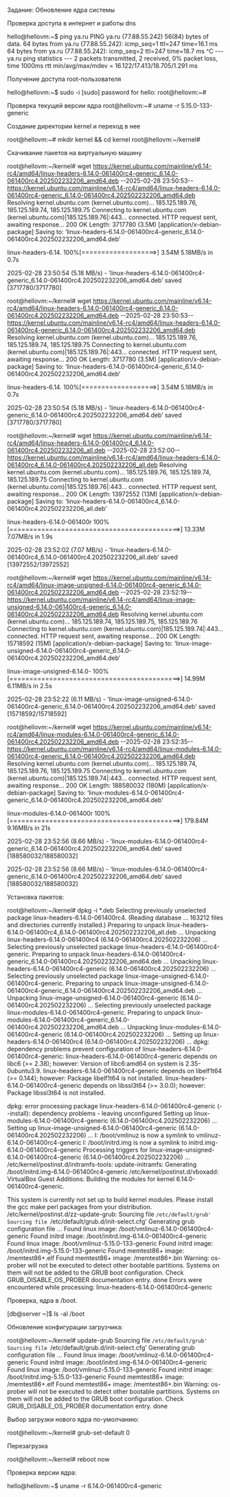 Задание: Обновление ядра системы 

Проверка доступа в интернет и работы dns

hello@hellovm:~$ ping ya.ru
PING ya.ru (77.88.55.242) 56(84) bytes of data.
64 bytes from ya.ru (77.88.55.242): icmp_seq=1 ttl=247 time=16.1 ms
64 bytes from ya.ru (77.88.55.242): icmp_seq=2 ttl=247 time=18.7 ms
^C
--- ya.ru ping statistics ---
2 packets transmitted, 2 received, 0% packet loss, time 1000ms
rtt min/avg/max/mdev = 16.122/17.413/18.705/1.291 ms

Получение доступа root-пользователя

hello@hellovm:~$ sudo -i
[sudo] password for hello: 
root@hellovm:~# 

Проверка текущей версии ядра 
root@hellovm:~#  uname -r
5.15.0-133-generic

Создание директории kernel и переход в нее

root@hellovm:~# mkdir kernel && cd kernel 
root@hellovm:~/kernel# 

Скачивание пакетов на виртуальную машину

root@hellovm:~/kernel# wget https://kernel.ubuntu.com/mainline/v6.14-rc4/amd64/linux-headers-6.14.0-061400rc4-generic_6.14.0-061400rc4.202502232206_amd64.deb
--2025-02-28 23:50:53--  https://kernel.ubuntu.com/mainline/v6.14-rc4/amd64/linux-headers-6.14.0-061400rc4-generic_6.14.0-061400rc4.202502232206_amd64.deb
Resolving kernel.ubuntu.com (kernel.ubuntu.com)... 185.125.189.76, 185.125.189.74, 185.125.189.75
Connecting to kernel.ubuntu.com (kernel.ubuntu.com)|185.125.189.76|:443... connected.
HTTP request sent, awaiting response... 200 OK
Length: 3717780 (3.5M) [application/x-debian-package]
Saving to: ‘linux-headers-6.14.0-061400rc4-generic_6.14.0-061400rc4.202502232206_amd64.deb’

linux-headers-6.14. 100%[===================>]   3.54M  5.18MB/s    in 0.7s    

2025-02-28 23:50:54 (5.18 MB/s) - ‘linux-headers-6.14.0-061400rc4-generic_6.14.0-061400rc4.202502232206_amd64.deb’ saved [3717780/3717780]

root@hellovm:~/kernel# wget https://kernel.ubuntu.com/mainline/v6.14-rc4/amd64/linux-headers-6.14.0-061400rc4-generic_6.14.0-061400rc4.202502232206_amd64.deb
--2025-02-28 23:50:53--  https://kernel.ubuntu.com/mainline/v6.14-rc4/amd64/linux-headers-6.14.0-061400rc4-generic_6.14.0-061400rc4.202502232206_amd64.deb
Resolving kernel.ubuntu.com (kernel.ubuntu.com)... 185.125.189.76, 185.125.189.74, 185.125.189.75
Connecting to kernel.ubuntu.com (kernel.ubuntu.com)|185.125.189.76|:443... connected.
HTTP request sent, awaiting response... 200 OK
Length: 3717780 (3.5M) [application/x-debian-package]
Saving to: ‘linux-headers-6.14.0-061400rc4-generic_6.14.0-061400rc4.202502232206_amd64.deb’

linux-headers-6.14. 100%[===================>]   3.54M  5.18MB/s    in 0.7s    

2025-02-28 23:50:54 (5.18 MB/s) - ‘linux-headers-6.14.0-061400rc4-generic_6.14.0-061400rc4.202502232206_amd64.deb’ saved [3717780/3717780]

root@hellovm:~/kernel# wget https://kernel.ubuntu.com/mainline/v6.14-rc4/amd64/linux-headers-6.14.0-061400rc4_6.14.0-061400rc4.202502232206_all.deb
--2025-02-28 23:52:00--  https://kernel.ubuntu.com/mainline/v6.14-rc4/amd64/linux-headers-6.14.0-061400rc4_6.14.0-061400rc4.202502232206_all.deb
Resolving kernel.ubuntu.com (kernel.ubuntu.com)... 185.125.189.76, 185.125.189.74, 185.125.189.75
Connecting to kernel.ubuntu.com (kernel.ubuntu.com)|185.125.189.76|:443... connected.
HTTP request sent, awaiting response... 200 OK
Length: 13972552 (13M) [application/x-debian-package]
Saving to: ‘linux-headers-6.14.0-061400rc4_6.14.0-061400rc4.202502232206_all.deb’

linux-headers-6.14.0-061400r 100%[===========================================>]  13.33M  7.07MB/s    in 1.9s    

2025-02-28 23:52:02 (7.07 MB/s) - ‘linux-headers-6.14.0-061400rc4_6.14.0-061400rc4.202502232206_all.deb’ saved [13972552/13972552]

root@hellovm:~/kernel# wget https://kernel.ubuntu.com/mainline/v6.14-rc4/amd64/linux-image-unsigned-6.14.0-061400rc4-generic_6.14.0-061400rc4.202502232206_amd64.deb
--2025-02-28 23:52:19--  https://kernel.ubuntu.com/mainline/v6.14-rc4/amd64/linux-image-unsigned-6.14.0-061400rc4-generic_6.14.0-061400rc4.202502232206_amd64.deb
Resolving kernel.ubuntu.com (kernel.ubuntu.com)... 185.125.189.74, 185.125.189.75, 185.125.189.76
Connecting to kernel.ubuntu.com (kernel.ubuntu.com)|185.125.189.74|:443... connected.
HTTP request sent, awaiting response... 200 OK
Length: 15718592 (15M) [application/x-debian-package]
Saving to: ‘linux-image-unsigned-6.14.0-061400rc4-generic_6.14.0-061400rc4.202502232206_amd64.deb’

linux-image-unsigned-6.14.0- 100%[===========================================>]  14.99M  6.11MB/s    in 2.5s    

2025-02-28 23:52:22 (6.11 MB/s) - ‘linux-image-unsigned-6.14.0-061400rc4-generic_6.14.0-061400rc4.202502232206_amd64.deb’ saved [15718592/15718592]

root@hellovm:~/kernel# wget https://kernel.ubuntu.com/mainline/v6.14-rc4/amd64/linux-modules-6.14.0-061400rc4-generic_6.14.0-061400rc4.202502232206_amd64.deb
--2025-02-28 23:52:35--  https://kernel.ubuntu.com/mainline/v6.14-rc4/amd64/linux-modules-6.14.0-061400rc4-generic_6.14.0-061400rc4.202502232206_amd64.deb
Resolving kernel.ubuntu.com (kernel.ubuntu.com)... 185.125.189.74, 185.125.189.76, 185.125.189.75
Connecting to kernel.ubuntu.com (kernel.ubuntu.com)|185.125.189.74|:443... connected.
HTTP request sent, awaiting response... 200 OK
Length: 188580032 (180M) [application/x-debian-package]
Saving to: ‘linux-modules-6.14.0-061400rc4-generic_6.14.0-061400rc4.202502232206_amd64.deb’

linux-modules-6.14.0-061400r 100%[===========================================>] 179.84M  9.16MB/s    in 21s     

2025-02-28 23:52:56 (8.66 MB/s) - ‘linux-modules-6.14.0-061400rc4-generic_6.14.0-061400rc4.202502232206_amd64.deb’ saved [188580032/188580032]

2025-02-28 23:52:56 (8.66 MB/s) - ‘linux-modules-6.14.0-061400rc4-generic_6.14.0-061400rc4.202502232206_amd64.deb’ saved [188580032/188580032]

Установка пакетов: 

root@hellovm:~/kernel# dpkg -i *.deb
Selecting previously unselected package linux-headers-6.14.0-061400rc4.
(Reading database ... 163212 files and directories currently installed.)
Preparing to unpack linux-headers-6.14.0-061400rc4_6.14.0-061400rc4.202502232206_all.deb ...
Unpacking linux-headers-6.14.0-061400rc4 (6.14.0-061400rc4.202502232206) ...
Selecting previously unselected package linux-headers-6.14.0-061400rc4-generic.
Preparing to unpack linux-headers-6.14.0-061400rc4-generic_6.14.0-061400rc4.202502232206_amd64.deb ...
Unpacking linux-headers-6.14.0-061400rc4-generic (6.14.0-061400rc4.202502232206) ...
Selecting previously unselected package linux-image-unsigned-6.14.0-061400rc4-generic.
Preparing to unpack linux-image-unsigned-6.14.0-061400rc4-generic_6.14.0-061400rc4.202502232206_amd64.deb ...
Unpacking linux-image-unsigned-6.14.0-061400rc4-generic (6.14.0-061400rc4.202502232206) ...
Selecting previously unselected package linux-modules-6.14.0-061400rc4-generic.
Preparing to unpack linux-modules-6.14.0-061400rc4-generic_6.14.0-061400rc4.202502232206_amd64.deb ...
Unpacking linux-modules-6.14.0-061400rc4-generic (6.14.0-061400rc4.202502232206) ...
Setting up linux-headers-6.14.0-061400rc4 (6.14.0-061400rc4.202502232206) ...
dpkg: dependency problems prevent configuration of linux-headers-6.14.0-061400rc4-generic:
 linux-headers-6.14.0-061400rc4-generic depends on libc6 (>= 2.38); however:
  Version of libc6:amd64 on system is 2.35-0ubuntu3.9.
 linux-headers-6.14.0-061400rc4-generic depends on libelf1t64 (>= 0.144); however:
  Package libelf1t64 is not installed.
 linux-headers-6.14.0-061400rc4-generic depends on libssl3t64 (>= 3.0.0); however:
  Package libssl3t64 is not installed.

dpkg: error processing package linux-headers-6.14.0-061400rc4-generic (--install):
 dependency problems - leaving unconfigured
Setting up linux-modules-6.14.0-061400rc4-generic (6.14.0-061400rc4.202502232206) ...
Setting up linux-image-unsigned-6.14.0-061400rc4-generic (6.14.0-061400rc4.202502232206) ...
I: /boot/vmlinuz is now a symlink to vmlinuz-6.14.0-061400rc4-generic
I: /boot/initrd.img is now a symlink to initrd.img-6.14.0-061400rc4-generic
Processing triggers for linux-image-unsigned-6.14.0-061400rc4-generic (6.14.0-061400rc4.202502232206) ...
/etc/kernel/postinst.d/initramfs-tools:
update-initramfs: Generating /boot/initrd.img-6.14.0-061400rc4-generic
/etc/kernel/postinst.d/vboxadd:
VirtualBox Guest Additions: Building the modules for kernel 
6.14.0-061400rc4-generic.

This system is currently not set up to build kernel modules.
Please install the gcc make perl packages from your distribution.
/etc/kernel/postinst.d/zz-update-grub:
Sourcing file `/etc/default/grub'
Sourcing file `/etc/default/grub.d/init-select.cfg'
Generating grub configuration file ...
Found linux image: /boot/vmlinuz-6.14.0-061400rc4-generic
Found initrd image: /boot/initrd.img-6.14.0-061400rc4-generic
Found linux image: /boot/vmlinuz-5.15.0-133-generic
Found initrd image: /boot/initrd.img-5.15.0-133-generic
Found memtest86+ image: /memtest86+.elf
Found memtest86+ image: /memtest86+.bin
Warning: os-prober will not be executed to detect other bootable partitions.
Systems on them will not be added to the GRUB boot configuration.
Check GRUB_DISABLE_OS_PROBER documentation entry.
done
Errors were encountered while processing:
 linux-headers-6.14.0-061400rc4-generic

Проверка, ядра в /boot.

[db@server ~]$ ls -al /boot 

Обновление конфигурации загрузчика:
 
root@hellovm:~/kernel# update-grub
Sourcing file `/etc/default/grub'
Sourcing file `/etc/default/grub.d/init-select.cfg'
Generating grub configuration file ...
Found linux image: /boot/vmlinuz-6.14.0-061400rc4-generic
Found initrd image: /boot/initrd.img-6.14.0-061400rc4-generic
Found linux image: /boot/vmlinuz-5.15.0-133-generic
Found initrd image: /boot/initrd.img-5.15.0-133-generic
Found memtest86+ image: /memtest86+.elf
Found memtest86+ image: /memtest86+.bin
Warning: os-prober will not be executed to detect other bootable partitions.
Systems on them will not be added to the GRUB boot configuration.
Check GRUB_DISABLE_OS_PROBER documentation entry.
done

Выбор загрузки нового ядра по-умолчанию:

root@hellovm:~/kernel# grub-set-default 0

Перезагрузка

root@hellovm:~/kernel# reboot now

Проверка версии ядра:

hello@hellovm:~$ uname -r
6.14.0-061400rc4-generic
